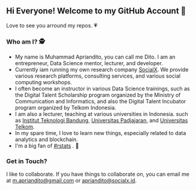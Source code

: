 ## Hi Everyone! Welcome to my GitHub Account 👋
Love to see you arround my repos. :heartpulse:

### Who am I? :detective:
- My name is Muhammad Apriandito, you can call me Dito. I am an entrepreneur, Data Science mentor, lecturer, and developer.
- Currently iam running my own research company [SocialX](https://github.com/socialx-indonesia). We provide various research platforms, consulting services, and various social computing workshops.
- I often become an instructor in various Data Science trainings, such as the Digital Talent Scholarship program organized by the Ministry of Communication and Informatics, and also the Digital Talent Incubator program organized by Telkom Indonesia.
- I am also a lecturer, teaching at various universities in Indonesia. such as [Institut Teknologi Bandung](https://www.itb.ac.id/), [Universitas Padjajaran](https://www.unpad.ac.id/), and [Universitas Telkom](https://telkomuniversity.ac.id/).
- In my spare time, I love to learn new things, especially related to data analytics and blockchain.
- I'm a big fan of [#rstats](https://cran.r-project.org/bin/windows/base/) . :metal:

### Get in Touch?
I like to collaborate. If you have things to collaborate on, you can email me at m.apriandito@gmail.com or apriandito@socialx.id.
